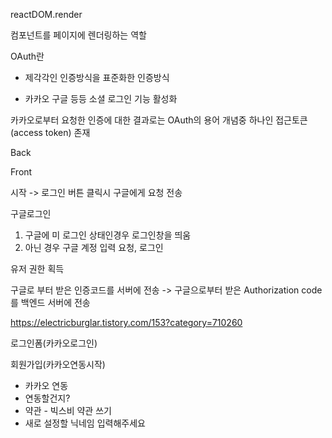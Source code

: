 reactDOM.render

컴포넌트를 페이지에 렌더링하는 역할



OAuth란

- 제각각인 인증방식을 표준화한 인증방식

- 카카오 구글 등등 소셜 로그인 기능 활성화



카카오로부터 요청한 인증에 대한 결과로는 OAuth의 용어 개념중 하나인 접근토큰(access token) 존재













Back









Front

시작 -> 로그인 버튼 클릭시 구글에게 요청 전송

구글로그인

1. 구글에 미 로그인 상태인경우 로그인창을 띄움
2. 아닌 경우 구글 계정 입력 요청, 로그인

유저 권한 획득

구글로 부터 받은 인증코드를 서버에 전송 -> 구글으로부터 받은 Authorization code를 백엔드 서버에 전송

https://electricburglar.tistory.com/153?category=710260













로그인폼(카카오로그인)



회원가입(카카오연동시작)

- 카카오 연동
- 연동할건지?
- 약관 - 빅스비 약관 쓰기
- 새로 설정할 닉네임 입력해주세요










